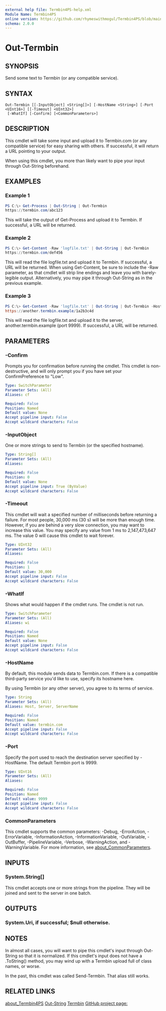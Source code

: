 ```yaml
---
external help file: Termbin4PS-help.xml
Module Name: Termbin4PS
online version: https://github.com/rhymeswithmogul/Termbin4PS/blob/main/man/en-US/Out-Termbin.md
schema: 2.0.0
---
```


# Out-Termbin

## SYNOPSIS
Send some text to Termbin (or any compatible service).

## SYNTAX

```
Out-Termbin [[-InputObject] <String[]>] [-HostName <String>] [-Port <UInt16>] [[-Timeout] <UInt32>]
 [-WhatIf] [-Confirm] [<CommonParameters>]
```

## DESCRIPTION
This cmdlet will take some input and upload it to Termbin.com (or any compatible service) for easy sharing with others.  If successful, it will return a URL pointing to your output.

When using this cmdlet, you more than likely want to pipe your input through Out-String beforehand.

## EXAMPLES

### Example 1
```powershell
PS C:\> Get-Process | Out-String | Out-Termbin
https://termbin.com/abc123
```

This will take the output of Get-Process and upload it to Termbin.  If successful, a URL will be returned.

### Example 2
```powershell
PS C:\> Get-Content -Raw 'logfile.txt' | Out-String | Out-Termbin
https://termbin.com/def456
```

This will read the file logfile.txt and upload it to Termbin.  If successful, a URL will be returned.  When using Get-Content, be sure to include the -Raw parameter, as that cmdlet will strip line endings and leave you with barely-legible output.  Alternatively, you may pipe it through Out-String as in the previous example.

### Example 3
```powershell
PS C:\> Get-Content -Raw 'logfile.txt' | Out-String | Out-Termbin -HostName another.termbin.example -Port 9999
https://another.termbin.example/1a2b3c4d
```

This will read the file logfile.txt and upload it to the server, another.termbin.example (port 9999).  If successful, a URL will be returned.

## PARAMETERS

### -Confirm
Prompts you for confirmation before running the cmdlet.  This cmdlet is non-destructive, and will only prompt you if you have set your ConfirmPreference to "Low".

```yaml
Type: SwitchParameter
Parameter Sets: (All)
Aliases: cf

Required: False
Position: Named
Default value: None
Accept pipeline input: False
Accept wildcard characters: False
```

### -InputObject
One or more strings to send to Termbin (or the specified hostname).

```yaml
Type: String[]
Parameter Sets: (All)
Aliases:

Required: False
Position: 0
Default value: None
Accept pipeline input: True (ByValue)
Accept wildcard characters: False
```

### -Timeout
This cmdlet will wait a specified number of milliseconds before returning a failure.  For most people, 30,000 ms (30 s) will be more than enough time.  However, if you are behind a very slow connection, you may want to increase this value.  You may specify any value from 1 ms to 2,147,473,647 ms.  The value 0 will cause this cmdlet to wait forever.

```yaml
Type: UInt32
Parameter Sets: (All)
Aliases:

Required: False
Position: 1
Default value: 30,000
Accept pipeline input: False
Accept wildcard characters: False
```

### -WhatIf
Shows what would happen if the cmdlet runs.
The cmdlet is not run.

```yaml
Type: SwitchParameter
Parameter Sets: (All)
Aliases: wi

Required: False
Position: Named
Default value: None
Accept pipeline input: False
Accept wildcard characters: False
```

### -HostName
By default, this module sends data to Termbin.com.  If there is a compatible third-party service you'd like to use, specify its hostname here.

By using Termbin (or any other server), you agree to its terms of service.

```yaml
Type: String
Parameter Sets: (All)
Aliases: Host, Server, ServerName

Required: False
Position: Named
Default value: termbin.com
Accept pipeline input: False
Accept wildcard characters: False
```

### -Port
Specify the port used to reach the destination server specified by -HostName.  The default Termbin port is 9999.

```yaml
Type: UInt16
Parameter Sets: (All)
Aliases:

Required: False
Position: Named
Default value: 9999
Accept pipeline input: False
Accept wildcard characters: False
```

### CommonParameters
This cmdlet supports the common parameters: -Debug, -ErrorAction, -ErrorVariable, -InformationAction, -InformationVariable, -OutVariable, -OutBuffer, -PipelineVariable, -Verbose, -WarningAction, and -WarningVariable. For more information, see [about_CommonParameters](http://go.microsoft.com/fwlink/?LinkID=113216).

## INPUTS

### System.String[]
This cmdlet accepts one or more strings from the pipeline.  They will be joined and sent to the server in one batch.

## OUTPUTS

### System.Uri, if successful;  $null otherwise.
## NOTES
In almost all cases, you will want to pipe this cmdlet's input through Out-String so that it is normalized.  If this cmdlet's input does not have a .ToString() method, you may wind up with a Termbin upload full of class names, or worse.

In the past, this cmdlet was called Send-Termbin.  That alias still works.

## RELATED LINKS

[about_Termbin4PS](about_Termbin4PS)
[Out-String](Out-String)
[Termbin](https://termbin.com)
[GitHub project page:](https://github.com/rhymeswithmogul/Termbin4PS/)